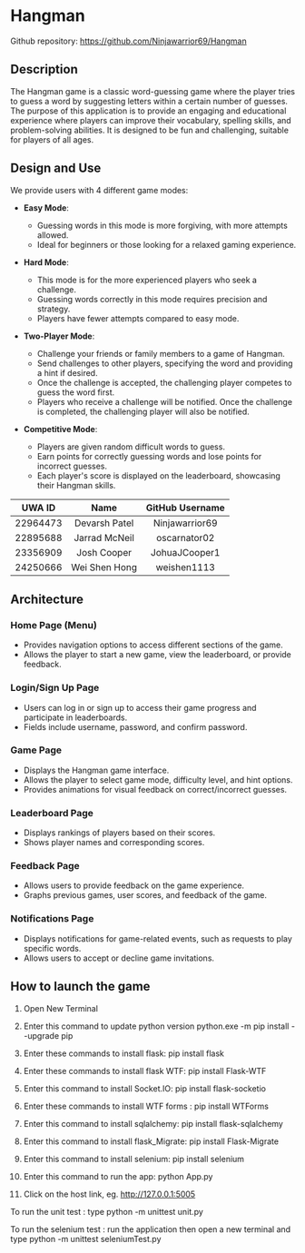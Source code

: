 # Hangman

Github repository:
https://github.com/Ninjawarrior69/Hangman

## Description

The Hangman game is a classic word-guessing game where the player tries to guess a word by suggesting letters within a certain number of guesses. The purpose of this application is to provide an engaging and educational experience where players can improve their vocabulary, spelling skills, and problem-solving abilities. It is designed to be fun and challenging, suitable for players of all ages.

## Design and Use

We provide users with 4 different game modes:

- **Easy Mode**:

  - Guessing words in this mode is more forgiving, with more attempts allowed.
  - Ideal for beginners or those looking for a relaxed gaming experience.

- **Hard Mode**:

  - This mode is for the more experienced players who seek a challenge.
  - Guessing words correctly in this mode requires precision and strategy.
  - Players have fewer attempts compared to easy mode.

- **Two-Player Mode**:

  - Challenge your friends or family members to a game of Hangman.
  - Send challenges to other players, specifying the word and providing a hint if desired.
  - Once the challenge is accepted, the challenging player competes to guess the word first.
  - Players who receive a challenge will be notified. Once the challenge is completed, the challenging player will also be notified.

- **Competitive Mode**:
  - Players are given random difficult words to guess.
  - Earn points for correctly guessing words and lose points for incorrect guesses.
  - Each player's score is displayed on the leaderboard, showcasing their Hangman skills.

|  UWA ID  |     Name      | GitHub Username |
| :------: | :-----------: | :-------------: |
| 22964473 | Devarsh Patel | Ninjawarrior69  |
| 22895688 | Jarrad McNeil |  oscarnator02   |
| 23356909 |  Josh Cooper  |  JohuaJCooper1  |
| 24250666 | Wei Shen Hong |   weishen1113   |

## Architecture

### Home Page (Menu)

- Provides navigation options to access different sections of the game.
- Allows the player to start a new game, view the leaderboard, or provide feedback.

### Login/Sign Up Page

- Users can log in or sign up to access their game progress and participate in leaderboards.
- Fields include username, password, and confirm password.

### Game Page

- Displays the Hangman game interface.
- Allows the player to select game mode, difficulty level, and hint options.
- Provides animations for visual feedback on correct/incorrect guesses.

### Leaderboard Page

- Displays rankings of players based on their scores.
- Shows player names and corresponding scores.

### Feedback Page

- Allows users to provide feedback on the game experience.
- Graphs previous games, user scores, and feedback of the game.

### Notifications Page

- Displays notifications for game-related events, such as requests to play specific words.
- Allows users to accept or decline game invitations.

## How to launch the game

1. Open New Terminal

2. Enter this command to update python version
python.exe -m pip install --upgrade pip

3. Enter these commands to install flask:
pip install flask

4. Enter these commands to install flask WTF:
pip install Flask-WTF


5. Enter this command to install Socket.IO:
pip install flask-socketio

6. Enter these commands to install  WTF forms :
 pip install WTForms

7. Enter this command to install sqlalchemy:
pip install flask-sqlalchemy

8. Enter this command to install flask_Migrate:
    pip install Flask-Migrate

9. Enter this command to install selenium:
    pip install selenium

10. Enter this command to run the app:
python App.py 


11. Click on the host link, eg. http://127.0.0.1:5005

To run the unit test :
type python -m unittest unit.py 

To run the selenium test :
run the application 
then open a new terminal and type python -m unittest seleniumTest.py 